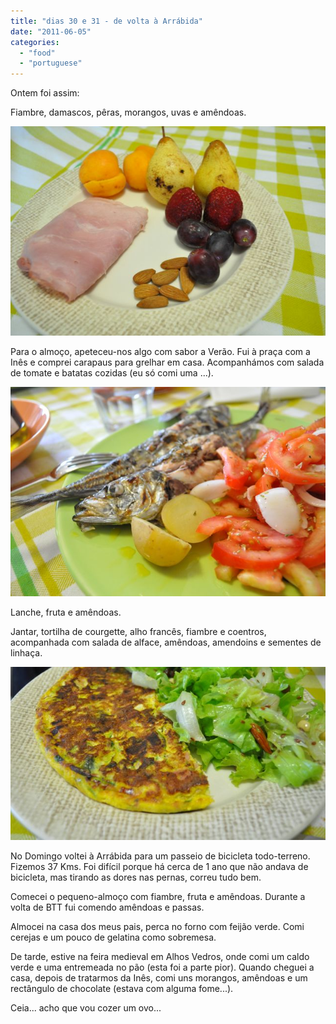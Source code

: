 ```yaml
---
title: "dias 30 e 31 - de volta à Arrábida"
date: "2011-06-05"
categories: 
  - "food"
  - "portuguese"
---
```


Ontem foi assim:

  

Fiambre, damascos, pêras, morangos, uvas e amêndoas.

  

[![](images/DSC_0919.jpg)](http://3.bp.blogspot.com/-zqgJYlmFDBE/TevvC6K5BXI/AAAAAAAAEJE/LxOGgHAhIas/s1600/DSC_0919.jpg)

  
Para o almoço, apeteceu-nos algo com sabor a Verão. Fui à praça com a Inês e comprei carapaus para grelhar em casa. Acompanhámos com salada de tomate e batatas cozidas (eu só comi uma ...).  
  

[![](images/DSC_0924.jpg)](http://3.bp.blogspot.com/-Ohd9bkxg2TE/TevvDTCDTFI/AAAAAAAAEJI/6pShcjIoyMA/s1600/DSC_0924.jpg)

  
Lanche, fruta e amêndoas.  
  
Jantar, tortilha de courgette, alho francês, fiambre e coentros, acompanhada com salada de alface, amêndoas, amendoins e sementes de linhaça.  
  

[![](images/DSC_0956.jpg)](http://3.bp.blogspot.com/-vKQuphjhtl8/TevvDks8OhI/AAAAAAAAEJM/Q50_cKhh0VI/s1600/DSC_0956.jpg)

  

No Domingo voltei à Arrábida para um passeio de bicicleta todo-terreno. Fizemos 37 Kms. Foi difícil porque há cerca de 1 ano que não andava de bicicleta, mas tirando as dores nas pernas, correu tudo bem.

  

Comecei o pequeno-almoço com fiambre, fruta e amêndoas. Durante a volta de BTT fui comendo amêndoas e passas.  
  
Almocei na casa dos meus pais, perca no forno com feijão verde. Comi cerejas e um pouco de gelatina como sobremesa.  
  
De tarde, estive na feira medieval em Alhos Vedros, onde comi um caldo verde e uma entremeada no pão (esta foi a parte pior). Quando cheguei a casa, depois de tratarmos da Inês, comi uns morangos, amêndoas e um rectângulo de chocolate (estava com alguma fome...).  
  
Ceia... acho que vou cozer um ovo...

